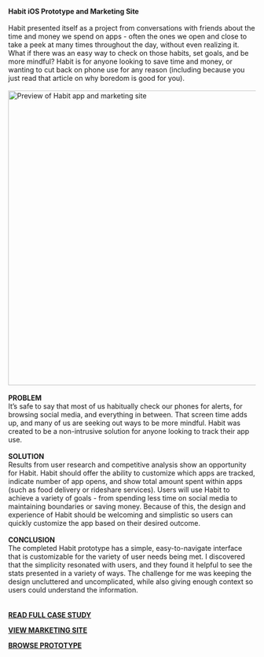 <b>Habit iOS Prototype and Marketing Site</b>
<br>
<br>
Habit presented itself as a project from conversations with friends about the time and money we spend on apps - often the ones we open and close to take a peek at many times throughout the day, without even realizing it. What if there was an easy way to check on those habits, set goals, and be more mindful? Habit is for anyone looking to save time and money, or wanting to cut back on phone use for any reason (including because you just read that article on why boredom is good for you).
<br>
<br>
<img width=600px src="http://amandadyson.com/assets/habit-preview.png" alt="Preview of Habit app and marketing site">
<br>
<br>
<b>PROBLEM</b>
<br>
It’s safe to say that most of us habitually check our phones for alerts, for browsing social media, and everything in between. That screen time adds up, and many of us are seeking out ways to be more mindful. Habit was created to be a non-intrusive solution for anyone looking to track their app use.
<br>
<br>
<b>SOLUTION</b>
<br>
Results from user research and competitive analysis show an opportunity for Habit. Habit should offer the ability to customize which apps are tracked, indicate number of app opens, and show total amount spent within apps (such as food delivery or rideshare services). Users will use Habit to achieve a variety of goals - from spending less time on social media to maintaining boundaries or saving money. Because of this, the design and experience of Habit should be welcoming and simplistic so users can quickly customize the app based on their desired outcome.
<br>
<br>
<b>CONCLUSION</b>
<br>
The completed Habit prototype has a simple, easy-to-navigate interface that is customizable for the variety of user needs being met. I discovered that the simplicity resonated with users, and they found it helpful to see the stats presented in a variety of ways. The challenge for me was keeping the design uncluttered and uncomplicated, while also giving enough context so users could understand the information.
<br>
<br>
<br>
<b>[READ FULL CASE STUDY](http://amandadyson.com/habit.html)</b>

<b>[VIEW MARKETING SITE](https://amandadyson.github.io/Habit/)</b>

<b>[BROWSE PROTOTYPE](https://invis.io/C6EAVC22D#/259536408_First_Screen-_Login_Prompt)</b>

